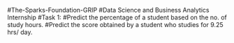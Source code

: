 #The-Sparks-Foundation-GRIP
#Data Science and Business Analytics Internship
#Task 1:
#Predict the percentage of a student based on the no. of study hours.
#Predict the score obtained by a student who studies for 9.25 hrs/ day.
